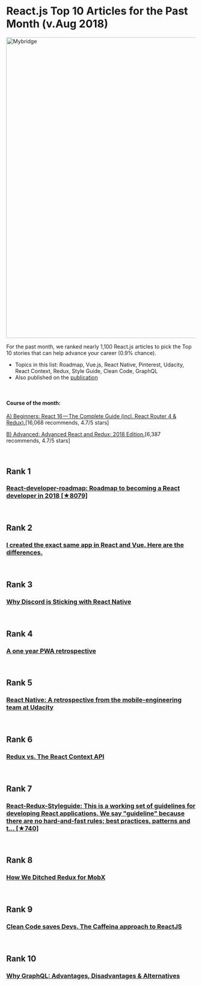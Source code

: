 
# React.js Top 10 Articles for the Past Month (v.Aug 2018)

<img src="aug-react-top10.jpg" width="800" alt="Mybridge"></a>

For the past month, we ranked nearly 1,100 React.js articles to pick the Top 10 stories that can help advance your career (0.9% chance).
 
* Topics in this list: Roadmap, Vue.js, React Native, Pinterest, Udacity, React Context, Redux, Style Guide, Clean Code, GraphQL
* Also published on the [publication](https://goo.gl/PP6acZ)

<br>

#### Course of the month:

[A) Beginners: React 16 — The Complete Guide (incl. React Router 4 & Redux).](http://bit.ly/2CKGqkt)[16,068 recommends, 4.7/5 stars]

[B) Advanced: Advanced React and Redux: 2018 Edition.](http://bit.ly/2rffoiX)[6,387 recommends, 4.7/5 stars]



<br>

## Rank 1
### [React-developer-roadmap: Roadmap to becoming a React developer in 2018 [★8079]](https://github.com/adam-golab/react-developer-roadmap?utm_source=mybridge&utm_medium=blog&utm_campaign=read_more)


<br>

## Rank 2
### [I created the exact same app in React and Vue. Here are the differences.](https://medium.com/javascript-in-plain-english/i-created-the-exact-same-app-in-react-and-vue-here-are-the-differences-e9a1ae8077fd?utm_source=mybridge&utm_medium=blog&utm_campaign=read_more)


<br>

## Rank 3
### [Why Discord is Sticking with React Native](https://blog.discordapp.com/why-discord-is-sticking-with-react-native-ccc34be0d427?utm_source=mybridge&utm_medium=blog&utm_campaign=read_more)


<br>

## Rank 4
### [A one year PWA retrospective](https://medium.com/@Pinterest_Engineering/a-one-year-pwa-retrospective-f4a2f4129e05?utm_source=mybridge&utm_medium=blog&utm_campaign=read_more)


<br>

## Rank 5
### [React Native: A retrospective from the mobile-engineering team at Udacity](https://engineering.udacity.com/react-native-a-retrospective-from-the-mobile-engineering-team-at-udacity-89975d6a8102?utm_source=mybridge&utm_medium=blog&utm_campaign=read_more)


<br>

## Rank 6
### [Redux vs. The React Context API](https://daveceddia.com/context-api-vs-redux?utm_source=mybridge&utm_medium=blog&utm_campaign=read_more)


<br>

## Rank 7
### [React-Redux-Styleguide: This is a working set of guidelines for developing React applications. We say "guideline" because there are no hard-and-fast rules; best practices, patterns and t... [★740]](https://github.com/iraycd/React-Redux-Styleguide?utm_source=mybridge&utm_medium=blog&utm_campaign=read_more)


<br>

## Rank 8
### [How We Ditched Redux for MobX](https://medium.com/skillshare-team/how-we-ditched-redux-for-mobx-a05442279a2b?utm_source=mybridge&utm_medium=blog&utm_campaign=read_more)


<br>

## Rank 9
### [Clean Code saves Devs. The Caffeina approach to ReactJS](https://developers.caffeina.com/clean-code-saves-devs-the-caffeina-approach-to-reactjs-1b56ad15aa64?utm_source=mybridge&utm_medium=blog&utm_campaign=read_more)


<br>

## Rank 10
### [Why GraphQL: Advantages, Disadvantages & Alternatives](https://www.robinwieruch.de/why-graphql-advantages-disadvantages-alternatives?utm_source=mybridge&utm_medium=blog&utm_campaign=read_more)
